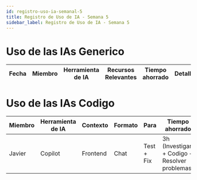 ```yaml
---
id: registro-uso-ia-semanal-5
title: Registro de Uso de IA - Semana 5
sidebar_label: Registro de Uso de IA - Semana 5
---
```


# Uso de las IAs Generico

| Fecha | Miembro | Herramienta de IA | Recursos Relevantes | Tiempo ahorrado | Detalles |
| ----- | ------- | ----------------- | ------------------- | --------------- | -------- |

# Uso de las IAs Codigo

| Miembro | Herramienta de IA | Contexto | Formato | Para       | Tiempo ahorrado                               | Detalles                               |
| ------- | ----------------- | -------- | ------- | ---------- | --------------------------------------------- | -------------------------------------- |
| Javier  | Copilot           | Frontend | Chat    | Test + Fix | 3h (Investigar + Codigo + Resolver problemas) | [Detalles](Detalles/2024-02-29_Javier) |
